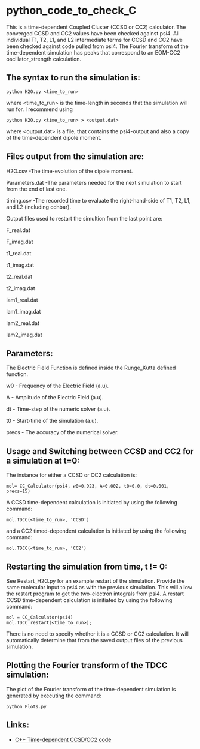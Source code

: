 # python_code_to_check_C

This is a time-dependent Coupled Cluster (CCSD or CC2) calculator. 
The converged CCSD and CC2 values have been checked against psi4. 
All individual T1, T2, L1, and L2 intermediate terms for CCSD and CC2 have been checked against code pulled from psi4. 
The Fourier transform of the time-dependent simulation has peaks that correspond to an 
EOM-CC2 oscillator_strength calculation. 

## The syntax to run the simulation is:

```
python H2O.py <time_to_run>
```

where <time_to_run> is the time-length in seconds that the simulation will run for. I recommend using

```
python H2O.py <time_to_run> > <output.dat>
```

where <output.dat> is a file, that contains the psi4-output and also a copy of the time-dependent dipole moment.

## Files output from the simulation are:

H2O.csv          -The time-evolution of the dipole moment.

Parameters.dat   -The parameters needed for the next simulation to start from the end of last one.

timing.csv       -The recorded time to evaluate the right-hand-side of T1, T2, L1, and L2 (including cchbar).

Output files used to restart the simultion from the last point are:

F_real.dat

F_imag.dat

t1_real.dat

t1_imag.dat

t2_real.dat

t2_imag.dat

lam1_real.dat

lam1_imag.dat

lam2_real.dat

lam2_imag.dat

## Parameters:

The Electric Field Function is defined inside the Runge_Kutta defined function. 

w0 - Frequency of the Electric Field (a.u).

A  - Amplitude of the Electric Field (a.u).

dt - Time-step of the numeric solver (a.u).

t0 - Start-time of the simulation (a.u).

precs - The accuracy of the numerical solver.

## Usage and Switching between CCSD and CC2 for a simulation at t=0:

The instance for either a CCSD or CC2 calculation is:

```
mol= CC_Calculator(psi4, w0=0.923, A=0.002, t0=0.0, dt=0.001, precs=15)
```

A CCSD time-dependent calculation is initiated by using the following command:

```
mol.TDCC(<time_to_run>, 'CCSD')
```

and a CC2 timed-dependent calculation is initiated by using the following command:

```
mol.TDCC(<time_to_run>, 'CC2')
```

## Restarting the simulation from time, t != 0:

See Restart_H2O.py for an example restart of the simulation. Provide the same molecular input to psi4 as with the previous simulation. This will allow the restart program to get the two-electron integrals from psi4. A restart CCSD time-dependent calculation is initiated by using the following command:

```
mol = CC_Calculator(psi4)
mol.TDCC_restart(<time_to_run>);
```
There is no need to specify whether it is a CCSD or CC2 calculation. It will automatically determine that from the saved output files of the previous simulation.

## Plotting the Fourier transform of the TDCC simulation:
The plot of the Fourier transform of the time-dependent simulation is generated by executing the command:

```
python Plots.py 
```
## Links:
* [C++ Time-dependent CCSD/CC2 code](https://github.com/rachelglenn/tdccsd)

